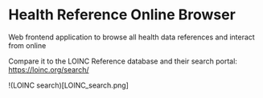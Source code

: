 # Health Reference Online Browser
Web frontend application to browse all health data references and interact from online

Compare it to the LOINC Reference database and their search portal: https://loinc.org/search/

!(LOINC search)[LOINC_search.png]
